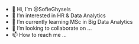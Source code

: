 - 👋 Hi, I’m @SofieGhysels
- 👀 I’m interested in HR & Data Analytics
- 🌱 I’m currently learning MSc in Big Data Analytics
- 💞️ I’m looking to collaborate on ...
- 📫 How to reach me ...

<!---
SofieGhysels/SofieGhysels is a ✨ special ✨ repository because its `README.md` (this file) appears on your GitHub profile.
You can click the Preview link to take a look at your changes.
--->
